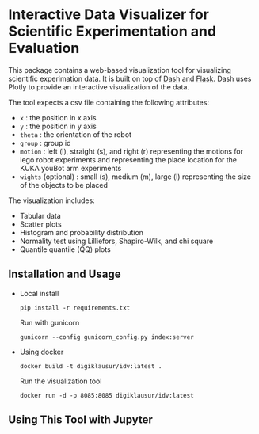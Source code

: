 # Interactive Data Visualizer for Scientific Experimentation and Evaluation

This package contains a web-based visualization tool for visualizing scientific 
experimation data. It is built on top of [Dash](https://dash.plotly.com/) and [Flask](https://flask.palletsprojects.com). Dash uses Plotly to provide an interactive 
visualization of the data.

The tool expects a csv file containing the following attributes:
* `x` : the position in x axis
* `y` : the position in y axis
* `theta` : the orientation of the robot
* `group` : group id
* `motion` : left (l), straight (s), and right (r) representing the motions for lego robot experiments and representing the place location for the KUKA youBot arm experiments
* `wights` (optional) : small (s), medium (m), large (l) representing the size of the objects to be placed

The visualization includes:
* Tabular data
* Scatter plots
* Histogram and probability distribution
* Normality test using Lilliefors, Shapiro-Wilk, and chi square
* Quantile quantile (QQ) plots

## Installation and Usage
* Local install
  ```
  pip install -r requirements.txt
  ```
  
  Run with gunicorn
  ```
  gunicorn --config gunicorn_config.py index:server
  ```

* Using docker
  ```
  docker build -t digiklausur/idv:latest .
  ```
  Run the visualization tool
  ```
  docker run -d -p 8085:8085 digiklausur/idv:latest
  ```

## Using This Tool with Jupyter